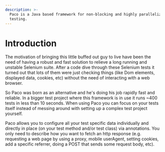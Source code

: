 ```yaml
---
description: >-
  Paco is a Java based framework for non-blocking and highly parallelized Dom
  testing.
---
```


# Introduction

The motivation of bringing this little buffed out guy to live have been the need of having a robust and fast solution to relieve a long running and unstable Selenium suite. After a code dive through these Selenium tests it turned out that lots of them were just checking things \(like Dom elements, displayed data, cookies, etc\) without the need of interacting with a web browser.

So Paco was born as an alternative and he's doing his job rapidly fast and reliable. In a bigger test project where this framework is in use it runs ~400 tests in less than 10 seconds. When using Paco you can focus on your tests itself instead of messing around with setting up a complex test project yourself.

Paco allows you to configure all your test specific data individually and directly in place \(on your test method and/or test class\) via annotations. You only need to describe how you want to fetch an http response \(e.g. requesting a web page by using a proxy, mobile userAgent, setting cookies, add a specific referrer, doing a POST that sends some request body, etc\).

```text

```


